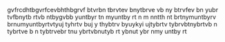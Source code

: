 gvfrcdhtbgvrfcevbhthbgrvf btvrbn tbrvtev bnytbrve vb ny btrvfev bn yubr tvfbnytb
rtvb ntbygvbb  yuntbyr tn myuntby rt n m 
nntth  nt brtnymuntbyrv brnumyuntbyrtvtyuj tyhrtv buj y thybtrv byuykyi ujtybrtv
tybrvbtnybrtvb  n tybrtve b n tybtrvebr tnu ybrtvbnutyb rt ybnut ybr nmy untby rt